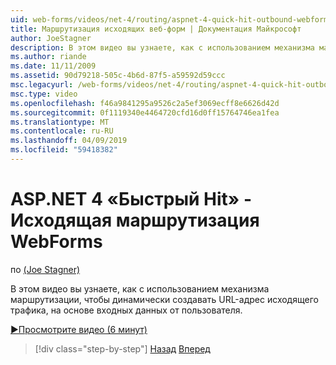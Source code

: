 ```yaml
---
uid: web-forms/videos/net-4/routing/aspnet-4-quick-hit-outbound-webforms-routing
title: Маршрутизация исходящих веб-форм | Документация Майкрософт
author: JoeStagner
description: В этом видео вы узнаете, как с использованием механизма маршрутизации, чтобы динамически создавать URL-адрес исходящего трафика, на основе входных данных от пользователя.
ms.author: riande
ms.date: 11/11/2009
ms.assetid: 90d79218-505c-4b6d-87f5-a59592d59ccc
msc.legacyurl: /web-forms/videos/net-4/routing/aspnet-4-quick-hit-outbound-webforms-routing
msc.type: video
ms.openlocfilehash: f46a9841295a9526c2a5ef3069ecff8e6626d42d
ms.sourcegitcommit: 0f1119340e4464720cfd16d0ff15764746ea1fea
ms.translationtype: MT
ms.contentlocale: ru-RU
ms.lasthandoff: 04/09/2019
ms.locfileid: "59418382"
---
```

# <a name="aspnet-4-quick-hit---outbound-webforms-routing"></a>ASP.NET 4 «Быстрый Hit» - Исходящая маршрутизация WebForms

по [(Joe Stagner)](https://github.com/JoeStagner)

В этом видео вы узнаете, как с использованием механизма маршрутизации, чтобы динамически создавать URL-адрес исходящего трафика, на основе входных данных от пользователя. 

[&#9654;Просмотрите видео (6 минут)](https://channel9.msdn.com/Blogs/ASP-NET-Site-Videos/aspnet-4-quick-hit-outbound-webforms-routing)

> [!div class="step-by-step"]
> [Назад](aspnet-4-quick-hit-declarative-webforms-routing.md)
> [Вперед](how-do-i-use-routing-with-aspnet-web-forms.md)

